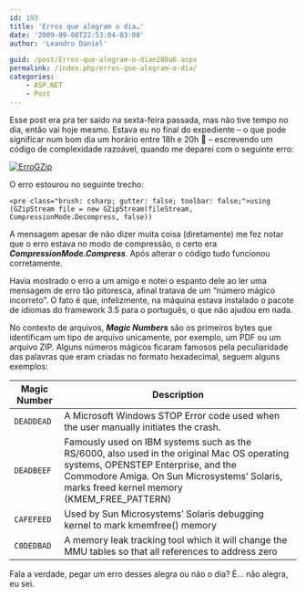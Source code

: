 ```yaml
---
id: 193
title: 'Erros que alegram o dia…'
date: '2009-09-08T22:53:04-03:00'
author: 'Leandro Daniel'

guid: /post/Erros-que-alegram-o-diae280a6.aspx
permalink: /index.php/erros-que-alegram-o-dia/
categories:
    - ASP.NET
    - Post
---
```


Esse post era pra ter saído na sexta-feira passada, mas não tive tempo no dia, então vai hoje mesmo. Estava eu no final do expediente – o que pode significar num bom dia um horário entre 18h e 20h 🙂 – escrevendo um código de complexidade razoável, quando me deparei com o seguinte erro:

[![ErroGZip](http://leandrodaniel.com/pics/WindowsLiveWriter/Errosquealegramodia/4E9B43E7/ErroGZip_thumb.png "ErroGZip")](http://leandrodaniel.com/pics/WindowsLiveWriter/Errosquealegramodia/6F228399/ErroGZip.png)

O erro estourou no seguinte trecho:

```
<pre class="brush: csharp; gutter: false; toolbar: false;">using (GZipStream file = new GZipStream(fileStream, CompressionMode.Decompress, false))
```

A mensagem apesar de não dizer muita coisa (diretamente) me fez notar que o erro estava no modo de compressão, o certo era ***CompressionMode.Compress***. Após alterar o código tudo funcionou corretamente.

Havia mostrado o erro a um amigo e notei o espanto dele ao ler uma mensagem de erro tão pitoresca, afinal tratava de um “número mágico incorreto”. O fato é que, infelizmente, na máquina estava instalado o pacote de idiomas do framework 3.5 para o português, o que não ajudou em nada.

No contexto de arquivos, ***Magic Numbers*** são os primeiros bytes que identificam um tipo de arquivo unicamente, por exemplo, um PDF ou um arquivo ZIP. Alguns números mágicos ficaram famosos pela peculiaridade das palavras que eram criadas no formato hexadecimal, seguem alguns exemplos:

| **Magic Number** | **Description** |
|---|---|
| `DEADDEAD` | A Microsoft Windows STOP Error code used when the user manually initiates the crash. |
| `DEADBEEF` | Famously used on IBM systems such as the RS/6000, also used in the original Mac OS operating systems, OPENSTEP Enterprise, and the Commodore Amiga. On Sun Microsystems’ Solaris, marks freed kernel memory (KMEM\_FREE\_PATTERN) |
| `CAFEFEED` | Used by Sun Microsystems’ Solaris debugging kernel to mark kmemfree() memory |
| `C0DEDBAD` | A memory leak tracking tool which it will change the MMU tables so that all references to address zero |

Fala a verdade, pegar um erro desses alegra ou não o dia? É… não alegra, eu sei.